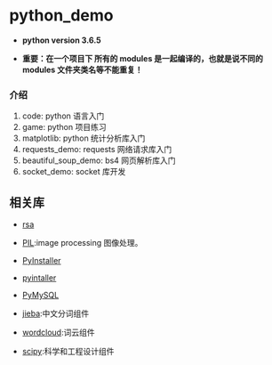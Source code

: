 # python_demo

- **python version 3.6.5**

- **重要：在一个项目下 所有的 modules 是一起编译的，也就是说不同的 modules 文件夹类名等不能重复！**

### 介绍

  1. code: python 语言入门
  2. game: python 项目练习
  3. matplotlib: python 统计分析库入门
  4. requests_demo: requests 网络请求库入门
  5. beautiful_soup_demo: bs4 网页解析库入门
  6. socket_demo: socket 库开发
  
## 相关库

- [rsa](https://pypi.org/project/rsa/)
- [PIL](https://pypi.org/project/Pillow/):image processing 图像处理。

- [PyInstaller](https://pypi.org/project/PyInstaller/)
- [pyintaller](http://www.pyinstaller.org)

- [PyMySQL](https://pypi.org/project/PyMySQL/)

- [jieba](https://pypi.org/project/jieba/):中文分词组件

- [wordcloud](https://github.com/amueller/word_cloud):词云组件

- [scipy](https://github.com/scipy/scipy):科学和工程设计组件